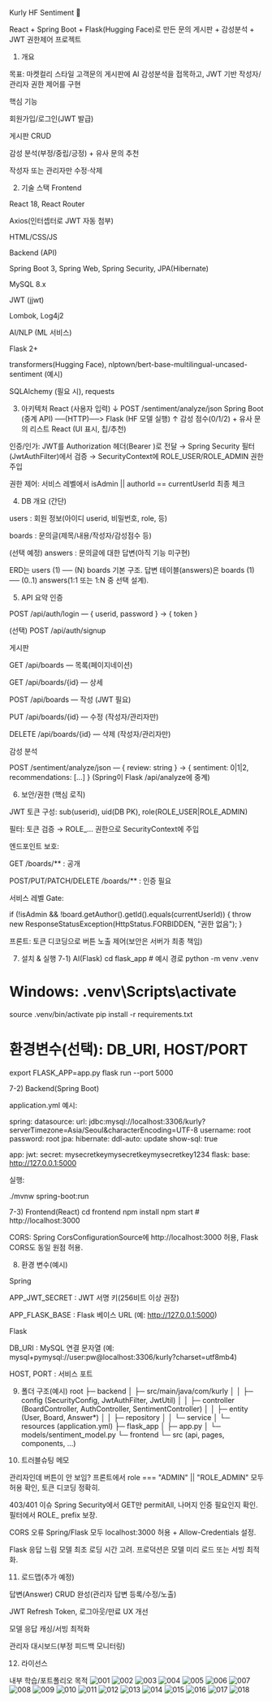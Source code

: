 Kurly HF Sentiment 🛒

React + Spring Boot + Flask(Hugging Face)로 만든 문의 게시판 + 감성분석 + JWT 권한제어 프로젝트

1) 개요

목표: 마켓컬리 스타일 고객문의 게시판에 AI 감성분석을 접목하고, JWT 기반 작성자/관리자 권한 제어를 구현

핵심 기능

회원가입/로그인(JWT 발급)

게시판 CRUD

감성 분석(부정/중립/긍정) + 유사 문의 추천

작성자 또는 관리자만 수정·삭제

2) 기술 스택
Frontend

React 18, React Router

Axios(인터셉터로 JWT 자동 첨부)

HTML/CSS/JS

Backend (API)

Spring Boot 3, Spring Web, Spring Security, JPA(Hibernate)

MySQL 8.x

JWT (jjwt)

Lombok, Log4j2

AI/NLP (ML 서비스)

Flask 2+

transformers(Hugging Face), nlptown/bert-base-multilingual-uncased-sentiment (예시)

SQLAlchemy (필요 시), requests

3) 아키텍처
React (사용자 입력)
   ↓  POST /sentiment/analyze/json
Spring Boot (중계 API) ──(HTTP)──> Flask (HF 모델 실행)
   ↑           감성 점수(0/1/2) + 유사 문의 리스트
React (UI 표시, 칩/추천)


인증/인가: JWT를 Authorization 헤더(Bearer <token>)로 전달 → Spring Security 필터(JwtAuthFilter)에서 검증 → SecurityContext에 ROLE_USER/ROLE_ADMIN 권한 주입

권한 제어: 서비스 레벨에서 isAdmin || authorId == currentUserId 최종 체크

4) DB 개요 (간단)

users : 회원 정보(아이디 userid, 비밀번호, role, 등)

boards : 문의글(제목/내용/작성자/감성점수 등)

(선택 예정) answers : 문의글에 대한 답변(아직 기능 미구현)

ERD는 users (1) ── (N) boards 기본 구조.
답변 테이블(answers)은 boards (1) ── (0..1) answers(1:1 또는 1:N 중 선택 설계).

5) API 요약
인증

POST /api/auth/login — { userid, password } → { token }

(선택) POST /api/auth/signup

게시판

GET /api/boards — 목록(페이지네이션)

GET /api/boards/{id} — 상세

POST /api/boards — 작성 (JWT 필요)

PUT /api/boards/{id} — 수정 (작성자/관리자만)

DELETE /api/boards/{id} — 삭제 (작성자/관리자만)

감성 분석

POST /sentiment/analyze/json — { review: string }
→ { sentiment: 0|1|2, recommendations: [...] }
(Spring이 Flask /api/analyze에 중계)

6) 보안/권한 (핵심 로직)

JWT 토큰 구성: sub(userid), uid(DB PK), role(ROLE_USER|ROLE_ADMIN)

필터: 토큰 검증 → ROLE_... 권한으로 SecurityContext에 주입

엔드포인트 보호:

GET /boards/** : 공개

POST/PUT/PATCH/DELETE /boards/** : 인증 필요

서비스 레벨 Gate:

if (!isAdmin && !board.getAuthor().getId().equals(currentUserId)) {
    throw new ResponseStatusException(HttpStatus.FORBIDDEN, "권한 없음");
}


프론트: 토큰 디코딩으로 버튼 노출 제어(보안은 서버가 최종 책임)

7) 설치 & 실행
7-1) AI(Flask)
cd flask_app          # 예시 경로
python -m venv .venv
# Windows: .venv\Scripts\activate
source .venv/bin/activate
pip install -r requirements.txt
# 환경변수(선택): DB_URI, HOST/PORT
export FLASK_APP=app.py
flask run --port 5000

7-2) Backend(Spring Boot)

application.yml 예시:

spring:
  datasource:
    url: jdbc:mysql://localhost:3306/kurly?serverTimezone=Asia/Seoul&characterEncoding=UTF-8
    username: root
    password: root
  jpa:
    hibernate:
      ddl-auto: update
    show-sql: true

app:
  jwt:
    secret: mysecretkeymysecretkeymysecretkey1234
  flask:
    base: http://127.0.0.1:5000


실행:

./mvnw spring-boot:run

7-3) Frontend(React)
cd frontend
npm install
npm start  # http://localhost:3000


CORS: Spring CorsConfigurationSource에 http://localhost:3000 허용,
Flask CORS도 동일 원점 허용.

8) 환경 변수(예시)

Spring

APP_JWT_SECRET : JWT 서명 키(256비트 이상 권장)

APP_FLASK_BASE : Flask 베이스 URL (예: http://127.0.0.1:5000)

Flask

DB_URI : MySQL 연결 문자열 (예: mysql+pymysql://user:pw@localhost:3306/kurly?charset=utf8mb4)

HOST, PORT : 서비스 포트

9) 폴더 구조(예시)
root
├─ backend
│  ├─ src/main/java/com/kurly
│  │  ├─ config (SecurityConfig, JwtAuthFilter, JwtUtil)
│  │  ├─ controller (BoardController, AuthController, SentimentController)
│  │  ├─ entity (User, Board, Answer*)
│  │  ├─ repository
│  │  └─ service
│  └─ resources (application.yml)
├─ flask_app
│  ├─ app.py
│  └─ models/sentiment_model.py
└─ frontend
   └─ src (api, pages, components, ...)

10) 트러블슈팅 메모

관리자인데 버튼이 안 보임?
프론트에서 role === "ADMIN" || "ROLE_ADMIN" 모두 허용 확인, 토큰 디코딩 정확히.

403/401 이슈
Spring Security에서 GET만 permitAll, 나머지 인증 필요인지 확인. 필터에서 ROLE_ prefix 보장.

CORS 오류
Spring/Flask 모두 localhost:3000 허용 + Allow-Credentials 설정.

Flask 응답 느림
모델 최초 로딩 시간 고려. 프로덕션은 모델 미리 로드 또는 서빙 최적화.

11) 로드맵(추가 예정)

답변(Answer) CRUD 완성(관리자 답변 등록/수정/노출)

JWT Refresh Token, 로그아웃/만료 UX 개선

모델 응답 캐싱/서빙 최적화

관리자 대시보드(부정 피드백 모니터링)

12) 라이선스

내부 학습/포트폴리오 목적
![001](https://github.com/user-attachments/assets/28448301-9c4d-4c63-9b44-32be9f8d8310)
![002](https://github.com/user-attachments/assets/2f5c23f7-949f-4069-88a9-c9a6d61a0f7d)
![003](https://github.com/user-attachments/assets/f4e338ea-51d0-4148-ba3e-8bb9a1af60f5)
![004](https://github.com/user-attachments/assets/d183096a-a18e-436c-a80c-fdc5ac8606ab)
![005](https://github.com/user-attachments/assets/899914ae-6418-45cf-9df1-d9afea0f5578)
![006](https://github.com/user-attachments/assets/1e608e75-40e1-46e8-aac1-7d52f2c84c7d)
![007](https://github.com/user-attachments/assets/500072c0-21de-4221-8246-4496337db58c)
![008](https://github.com/user-attachments/assets/cdb19e3c-eb8c-4396-8087-b5208dc1f95c)
![009](https://github.com/user-attachments/assets/0a03418e-f97e-4693-836c-5ee507646d81)
![010](https://github.com/user-attachments/assets/59455695-42ea-45bb-8d36-a003bcc28355)
![011](https://github.com/user-attachments/assets/46d7928f-3b19-4924-8803-6630a77df737)
![012](https://github.com/user-attachments/assets/45e40969-e7f8-4ca4-a3ce-3ef6e923ef3f)
![013](https://github.com/user-attachments/assets/96b510fd-5d37-4f44-841b-ee97d8023a67)
![014](https://github.com/user-attachments/assets/fd58ca1b-1d0a-47d4-af32-863030a61cf9)
![015](https://github.com/user-attachments/assets/11e2123c-13d6-4b4a-ba91-b04582d7acdb)
![016](https://github.com/user-attachments/assets/a6d3dd91-f15a-440c-adea-791b95f959de)
![017](https://github.com/user-attachments/assets/7d44a8e2-6a28-4622-aec5-59bf57748ef6)
![018](https://github.com/user-attachments/assets/a07354f8-7443-4be5-9b0e-3022c7748e22)
